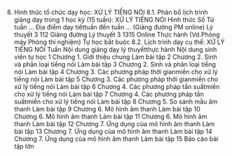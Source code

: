 8. Hình thức tổ chức dạy học: XỬ LÝ TIẾNG NÓI
8.1. Phân bổ lịch trình giảng dạy trong 1 học kỳ (15 tuần): XỬ LÝ TIẾNG NÓI Hình thức Số Từ tuần ... Địa điểm dạy tiếttuần đến tuần ... (Giảng đường PM online) Lý thuyết 3 112 Giảng đường Lý thuyết 3 1315 Online Thực hành (Vd.Phòng máy Phòng thí nghiệm) Tự học bắt buộc 8.2. Lịch trình dạy cụ thể: XỬ LÝ TIẾNG NÓI Tuần Nội dung giảng dạy lý thuyếtthực hành Nội dung sinh viên tự học 1 Chương 1. Giới thiệu chung Làm bài tập
2 Chương 2. Sinh và phân loại tiếng nói Làm bài tập
3 Chương 2. Sinh và phân loại tiếng nói Làm bài tập
4 Chương 3. Các phương pháp thời gianmiền cho xử lý tiếng nói Làm bài tập
5 Chương 3. Các phương pháp thời gianmiền cho xử lý tiếng nói Làm bài tập
6 Chương 4. Các phương pháp tần suấtmiền cho xử lý tiếng nói Làm bài tập
7 Chương 4. Các phương pháp tần suấtmiền cho xử lý tiếng nói Làm bài tập
8 Chương 5. So sánh mẫu âm thanh Làm bài tập
9 Chương 6. Mô hình âm thanh Làm bài tập
10 Chương 6. Mô hình âm thanh Làm bài tập
11 Chương 6. Mô hình âm thanh Làm bài tập
12 Chương 7. Ứng dụng của mô hình âm thanh Làm bài tập
13 Chương 7. Ứng dụng của mô hình âm thanh Làm bài tập
14 Chương 7. Ứng dụng của mô hình âm thanh Làm bài tập
15 Báo cáo bài tập lớn
